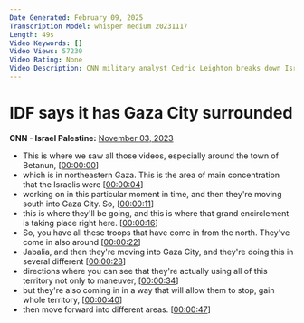 ```yaml
---
Date Generated: February 09, 2025
Transcription Model: whisper medium 20231117
Length: 49s
Video Keywords: []
Video Views: 57230
Video Rating: None
Video Description: CNN military analyst Cedric Leighton breaks down Israel's military movements after the IDF said they had Gaza City surrounded.
---
```


# IDF says it has Gaza City surrounded
**CNN - Israel Palestine:** [November 03, 2023](https://www.youtube.com/watch?v=nx2pCaaFtwc)
*  This is where we saw all those videos, especially around the town of Betanun, [[00:00:00](https://www.youtube.com/watch?v=nx2pCaaFtwc&t=0.0s)]
*  which is in northeastern Gaza. This is the area of main concentration that the Israelis were [[00:00:04](https://www.youtube.com/watch?v=nx2pCaaFtwc&t=4.96s)]
*  working on in this particular moment in time, and then they're moving south into Gaza City. So, [[00:00:11](https://www.youtube.com/watch?v=nx2pCaaFtwc&t=11.28s)]
*  this is where they'll be going, and this is where that grand encirclement is taking place right here. [[00:00:16](https://www.youtube.com/watch?v=nx2pCaaFtwc&t=16.8s)]
*  So, you have all these troops that have come in from the north. They've come in also around [[00:00:22](https://www.youtube.com/watch?v=nx2pCaaFtwc&t=22.96s)]
*  Jabalia, and then they're moving into Gaza City, and they're doing this in several different [[00:00:28](https://www.youtube.com/watch?v=nx2pCaaFtwc&t=28.72s)]
*  directions where you can see that they're actually using all of this territory not only to maneuver, [[00:00:34](https://www.youtube.com/watch?v=nx2pCaaFtwc&t=34.0s)]
*  but they're also coming in in a way that will allow them to stop, gain whole territory, [[00:00:40](https://www.youtube.com/watch?v=nx2pCaaFtwc&t=40.96s)]
*  then move forward into different areas. [[00:00:47](https://www.youtube.com/watch?v=nx2pCaaFtwc&t=47.120000000000005s)]
